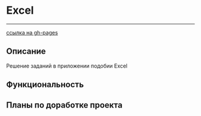 # Excel
***
[ссылка на gh-pages](https://nikolaymishaev.github.io/Excel-test-task/dist/index.html)

## Описание
Решение заданий в приложении подобии Excel

## Функциональность

## Планы по доработке проекта

